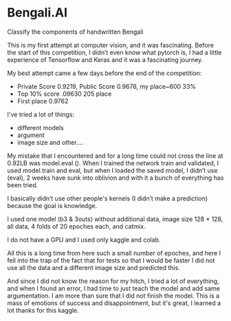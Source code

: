 # Bengali.AI
Classify the components of handwritten Bengali

This is my first attempt at computer vision, and it was fascinating.
Before the start of this competition, I didn’t even know what pytorch is, I had a little experience of Tensorflow and Keras and it was a fascinating journey.
 
My best attempt came a few days before the end of the competition:
- Private Score 0.9219, Public Score 0.9678, my place~600 33%
- Top 10% score .09630 205 place
- First place 0.9762
 
I've tried a lot of things:

- different models
- argument
- image size and other….
 
My mistake that I encountered and for a long time could not cross the line at 0.92LB was model.eval (). 
When I trained the network train and validated, I used model.train and eval, but when I loaded the saved model, I didn’t use (eval), 2 weeks have sunk into oblivion and with it a bunch of everything has been tried.
 
I basically didn’t use other people's kernels (I didn’t make a prediction) because the goal is knowledge.
 
I used one model (b3 & 3outs) without additional data, image size 128 * 128, all data, 4 folds of 20 epoches each, and catmix.
 
 I do not have a GPU and I used only kaggle and colab.
 
All this is a long time from here such a small number of epoches, and here I fell into the trap of the fact that for tests so that I would be faster I did not use all the data and a different image size and predicted this.
 
And since I did not know the reason for my hitch, I tried a lot of everything, and when I found an error, I had time to just teach the model and add same argumentation.
I am more than sure that I did not finish the model.
This is a mass of emotions of success and disappointment, but it's great, I learned a lot thanks for this kaggle.
